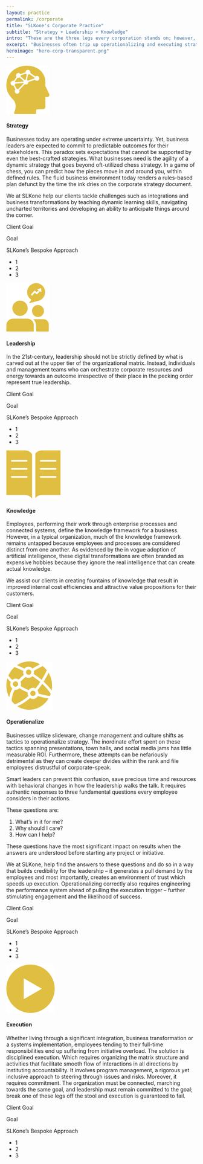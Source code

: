 ```yaml
---
layout: practice
permalink: /corporate
title: "SLKone's Corporate Practice"
subtitle: "Strategy + Leadership + Knowledge"
intro: "These are the three legs every corporation stands on; however, the difference between moving at a crawl versus sprinting is defined by how well you progress from operationalization to execution across these three legs."
excerpt: "Businesses often trip up operationalizing and executing strategy. This is because you assure certain outcomes to stakeholders in uncertain environments–only to find yourself scrambling to harness the organizational knowledge locked within your people and systems to meet those results for your shareholders and sponsors. SLKone bridges strategy, leadership, and knowledge to build lasting solutions for you."
heroimage: "hero-corp-transparent.png"
---
```

<div class="practice-section">
	<div class="image"><img src="/images/corp-strategy.svg"></div>
	<div class="practice-details">
		<h4>Strategy</h4>
		<p>Businesses today are operating under extreme uncertainty. Yet, business leaders are expected to commit to predictable outcomes for their stakeholders. This paradox sets expectations that cannot be supported by even the best-crafted strategies. What businesses need is the agility of a dynamic strategy that goes beyond oft-utilized chess strategy. In a game of chess, you can predict how the pieces move in and around you, within defined rules. The fluid business environment today renders a rules-based plan defunct by the time the ink dries on the corporate strategy document.</p>
		<p>We at SLKone help our clients tackle challenges such as integrations and business transformations by teaching dynamic learning skills, navigating uncharted territories and developing an ability to anticipate things around the corner.</p>
	</div>
	<div class="case-study">
		<span class="overline">Client Goal</span>
		<p>Goal</p>
		<span class="overline">SLKone’s Bespoke Approach</span>
		<ul>
			<li>1</li>
			<li>2</li>
			<li>3</li>
		</ul>
	</div>
</div>

<div class="practice-section">
	<div class="image"><img src="/images/corp-leadership.svg"></div>
	<div class="practice-details">
		<h4>Leadership</h4>
		<p>In the 21st-century, leadership should not be strictly defined by what is carved out at the upper tier of the organizational matrix. Instead, individuals and management teams who can orchestrate corporate resources and energy towards an outcome irrespective of their place in the pecking order represent true leadership.</p>
	</div>
	<div class="case-study">
		<span class="overline">Client Goal</span>
		<p>Goal</p>
		<span class="overline">SLKone’s Bespoke Approach</span>
		<ul>
			<li>1</li>
			<li>2</li>
			<li>3</li>
		</ul>
	</div>
</div>
<div class="practice-section">
	<div class="image"><img src="/images/corp-knowledge.svg"></div>
	<div class="practice-details">
		<h4>Knowledge</h4>
		<p>Employees, performing their work through enterprise processes and connected systems, define the knowledge framework for a business. However, in a typical organization, much of the knowledge framework remains untapped because employees and processes are considered distinct from one another. As evidenced by the in vogue adoption of artificial intelligence, these digital transformations are often branded as expensive hobbies because they ignore the real intelligence that can create actual knowledge.</p>
		<p>We assist our clients in creating fountains of knowledge that result in improved internal cost efficiencies and attractive value propositions for their customers.</p>
	</div>
	<div class="case-study">
		<span class="overline">Client Goal</span>
		<p>Goal</p>
		<span class="overline">SLKone’s Bespoke Approach</span>
		<ul>
			<li>1</li>
			<li>2</li>
			<li>3</li>
		</ul>
	</div>
</div>
<div class="practice-section">
	<div class="image"><img src="/images/corp-operationalize.svg"></div>
	<div class="practice-details">
		<h4>Operationalize</h4>
		<p>Businesses utilize slideware, change management and culture shifts as tactics to operationalize strategy. The inordinate effort spent on these tactics spanning presentations, town halls, and social media jams has little measurable ROI. Furthermore, these attempts can be nefariously detrimental as they can create deeper divides within the rank and file employees distrustful of corporate-speak.</p>
		<p>Smart leaders can prevent this confusion, save precious time and resources with behavioral changes in how the leadership walks the talk. It requires authentic responses to three fundamental questions every employee considers in their actions.</p>
		<p>These questions are:</p>
		<ol>
			<li>What’s in it for me?</li>
			<li>Why should I care?</li>
			<li>How can I help?</li>
		</ol>
		<p>These questions have the most significant impact on results when the answers are understood before starting any project or initiative.</p>
		<p>We at SLKone, help find the answers to these questions and do so in a way that builds credibility for the leadership – it generates a pull demand by the employees and most importantly, creates an environment of trust which speeds up execution. Operationalizing correctly also requires engineering the performance system ahead of pulling the execution trigger – further stimulating engagement and the likelihood of success.</p>
	</div>
	<div class="case-study">
		<span class="overline">Client Goal</span>
		<p>Goal</p>
		<span class="overline">SLKone’s Bespoke Approach</span>
		<ul>
			<li>1</li>
			<li>2</li>
			<li>3</li>
		</ul>
	</div>
</div>
<div class="practice-section">
	<div class="image"><img src="/images/corp-execution.svg"></div>
	<div class="practice-details">
		<h4>Execution</h4>
		<p>Whether living through a significant integration, business transformation or a systems implementation, employees tending to their full-time responsibilities end up suffering from initiative overload. The solution is disciplined execution. Which requires organizing the matrix structure and activities that facilitate smooth flow of interactions in all directions by instituting accountability. It involves program management, a rigorous yet inclusive approach to steering through issues and risks. Moreover, it requires commitment. The organization must be connected, marching towards the same goal, and leadership must remain committed to the goal; break one of these legs off the stool and execution is guaranteed to fail.</p>
	</div>
	<div class="case-study">
		<span class="overline">Client Goal</span>
		<p>Goal</p>
		<span class="overline">SLKone’s Bespoke Approach</span>
		<ul>
			<li>1</li>
			<li>2</li>
			<li>3</li>
		</ul>
	</div>
</div>
